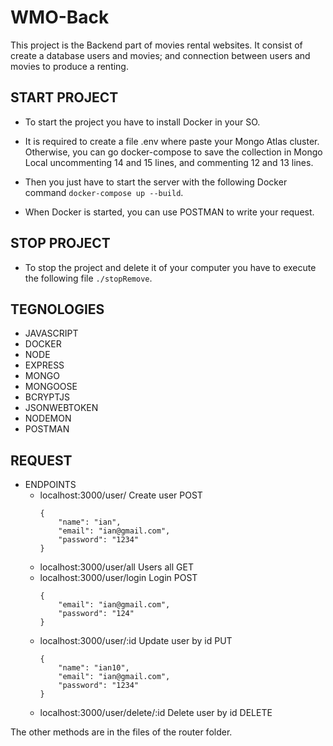 # WMO-Back

This project is the Backend part of movies rental websites. It consist of create a database users and movies; and connection between users and movies to produce a renting. 

## START PROJECT 
    
- To start the project you have to install Docker in your SO.

- It is required to create a file .env where paste your Mongo Atlas cluster. Otherwise, you can go docker-compose to save the collection in Mongo Local uncommenting 14 and 15 lines, and commenting 12 and 13 lines.

- Then you just have to start the server with the following Docker command `docker-compose up --build`.

- When Docker is started, you can use POSTMAN to write your request.

## STOP PROJECT

- To stop the project and delete it of your computer you have to execute the following file `./stopRemove`.

## TEGNOLOGIES

- JAVASCRIPT 
- DOCKER
- NODE
- EXPRESS
- MONGO
- MONGOOSE
- BCRYPTJS 
- JSONWEBTOKEN
- NODEMON
- POSTMAN

## REQUEST

- ENDPOINTS
    - localhost:3000/user/ Create user POST
        ~~~  
        {
            "name": "ian",
            "email": "ian@gmail.com",
            "password": "1234"
        }
    - localhost:3000/user/all  Users all GET
    - localhost:3000/user/login Login POST
        ~~~~ 
        {
            "email": "ian@gmail.com",
            "password": "124"
        }
    - localhost:3000/user/:id  Update user by id PUT   
        ~~~~ 
        {
            "name": "ian10",
            "email": "ian@gmail.com",
            "password": "1234"
        }
    - localhost:3000/user/delete/:id Delete user by id DELETE

The other methods are in the files of the router folder.